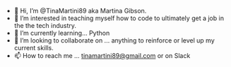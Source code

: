 - 👋 Hi, I’m @TinaMartini89 aka Martina Gibson.
- 👀 I’m interested in teaching myself how to code to ultimately get a job in the the tech industry.
- 🌱 I’m currently learning... Python
- 💞️ I’m looking to collaborate on ... anything to reinforce or level up my current skills.
- 📫 How to reach me ... tinamartini89@gmail.com or on Slack

<!---
TinaMartini89/TinaMartini89 is a ✨ special ✨ repository because its `README.md` (this file) appears on your GitHub profile.
You can click the Preview link to take a look at your changes.
--->
